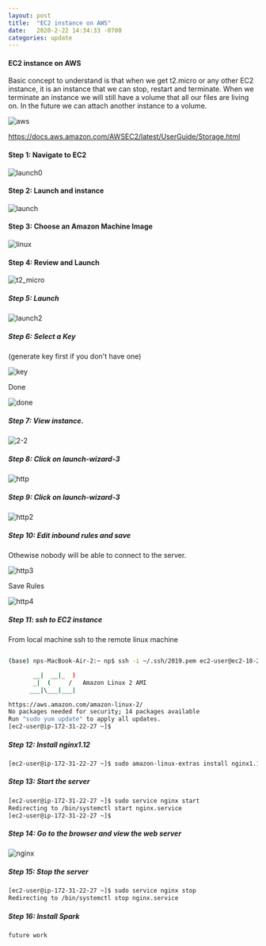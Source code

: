 ```yaml
---
layout: post
title:  "EC2 instance on AWS"
date:   2020-2-22 14:34:33 -0700
categories: update
---
```


#### EC2 instance on AWS

Basic concept to understand is that when we get t2.micro or any other EC2 instance, it is an instance that we can stop, restart and terminate. When we terminate an instance we will still have a volume that all our files are living on. In the future we can attach another instance to a volume.


![aws](/2020-02-22-aws-ec2/aws.png)

<https://docs.aws.amazon.com/AWSEC2/latest/UserGuide/Storage.html>

#### Step 1: Navigate to EC2

![launch0](/2020-02-22-aws-ec2/launch0.png)

#### Step 2: Launch and instance

![launch](/2020-02-22-aws-ec2/launch.png)

#### Step 3: Choose an Amazon Machine Image

![linux](/2020-02-22-aws-ec2/linux.png)



#### Step 4: Review and Launch

![t2_micro](/2020-02-22-aws-ec2/t2_micro.png)



##### Step 5: Launch

![launch2](/2020-02-22-aws-ec2/launch2.png)

##### Step 6: Select a Key

(generate key first if you don't have one)

![key](/2020-02-22-aws-ec2/key.png)



Done



![done](/2020-02-22-aws-ec2/done.png)

##### Step 7: View instance.



![2-2](/2020-02-22-aws-ec2/2-2.png)



##### Step 8: Click on launch-wizard-3



![http](/2020-02-22-aws-ec2/http.png)



##### Step 9: Click on launch-wizard-3

![http2](/2020-02-22-aws-ec2/http2.png)



##### Step 10: Edit inbound rules and save

Othewise nobody will be able to connect to the server.

![http3](/2020-02-22-aws-ec2/http3.png)

Save Rules

![http4](/2020-02-22-aws-ec2/http4.png)

##### Step 11: ssh to EC2 instance

From local machine ssh to the remote linux machine

```bash

(base) nps-MacBook-Air-2:~ np$ ssh -i ~/.ssh/2019.pem ec2-user@ec2-18-236-168-29.us-west-2.compute.amazonaws.com

       __|  __|_  )
       _|  (     /   Amazon Linux 2 AMI
      ___|\___|___|

https://aws.amazon.com/amazon-linux-2/
No packages needed for security; 14 packages available
Run "sudo yum update" to apply all updates.
[ec2-user@ip-172-31-22-27 ~]$

```

##### Step 12: Install nginx1.12

```bash
[ec2-user@ip-172-31-22-27 ~]$ sudo amazon-linux-extras install nginx1.12
```

##### Step 13: Start the server

```bash
[ec2-user@ip-172-31-22-27 ~]$ sudo service nginx start
Redirecting to /bin/systemctl start nginx.service
[ec2-user@ip-172-31-22-27 ~]$
```

##### Step 14: Go to the browser and view the web server

![nginx](/2020-02-22-aws-ec2/nginx.png)

##### Step 15: Stop the server

```bash
[ec2-user@ip-172-31-22-27 ~]$ sudo service nginx stop
Redirecting to /bin/systemctl stop nginx.service
```

##### Step 16: Install Spark 

```bash
future work
```
